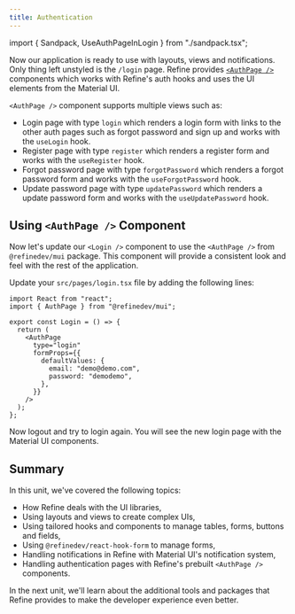 ```yaml
---
title: Authentication
---
```


import { Sandpack, UseAuthPageInLogin } from "./sandpack.tsx";

<Sandpack>

Now our application is ready to use with layouts, views and notifications. Only thing left unstyled is the `/login` page. Refine provides [`<AuthPage />`](/docs/ui-integrations/material-ui/components/auth-page) components which works with Refine's auth hooks and uses the UI elements from the Material UI.

`<AuthPage />` component supports multiple views such as:

- Login page with type `login` which renders a login form with links to the other auth pages such as forgot password and sign up and works with the `useLogin` hook.
- Register page with type `register` which renders a register form and works with the `useRegister` hook.
- Forgot password page with type `forgotPassword` which renders a forgot password form and works with the `useForgotPassword` hook.
- Update password page with type `updatePassword` which renders a update password form and works with the `useUpdatePassword` hook.


## Using `<AuthPage />` Component

Now let's update our `<Login />` component to use the `<AuthPage />` from `@refinedev/mui` package. This component will provide a consistent look and feel with the rest of the application.

Update your `src/pages/login.tsx` file by adding the following lines:

```tsx title="src/pages/login.tsx"
import React from "react";
import { AuthPage } from "@refinedev/mui";

export const Login = () => {
  return (
    <AuthPage
      type="login"
      formProps={{
        defaultValues: {
          email: "demo@demo.com",
          password: "demodemo",
        },
      }}
    />
  );
};
```

<UseAuthPageInLogin />

Now logout and try to login again. You will see the new login page with the Material UI components.

## Summary

In this unit, we've covered the following topics:

- How Refine deals with the UI libraries,
- Using layouts and views to create complex UIs,
- Using tailored hooks and components to manage tables, forms, buttons and fields,
- Using `@refinedev/react-hook-form` to manage forms,
- Handling notifications in Refine with Material UI's notification system,
- Handling authentication pages with Refine's prebuilt `<AuthPage />` components.

In the next unit, we'll learn about the additional tools and packages that Refine provides to make the developer experience even better.

</Sandpack>
